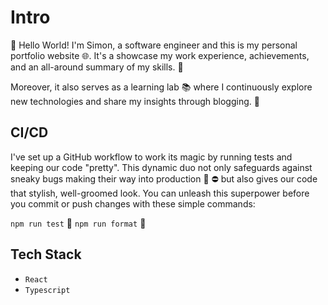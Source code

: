 # Intro

👋 Hello World! I'm Simon, a software engineer and this is my personal portfolio website 🌐. It's a showcase my work experience, achievements, and an all-around summary of my skills. 🚀

Moreover, it also serves as a learning lab 📚 where I continuously explore new technologies and share my insights through blogging. 📝

## CI/CD

I've set up a GitHub workflow to work its magic by running tests and keeping our code "pretty". This dynamic duo not only safeguards against sneaky bugs making their way into production 🐛 ⛔ but also gives our code that stylish, well-groomed look. You can unleash this superpower before you commit or push changes with these simple commands:

`npm run test` 🧪
`npm run format` 🎨

## Tech Stack

- `React`
- `Typescript`
